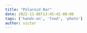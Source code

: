 ```yaml
---
title: "Polaroid Bar"
date: 2022-11-06T13:45:42-08:00
tags: ['hands-on', 'food', 'photo']
author: victor
---
```


